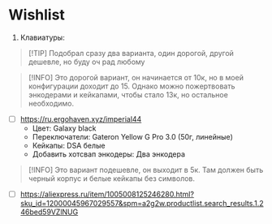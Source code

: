 # Wishlist

1. Клавиатуры:

> [!TIP] Подобрал сразу два варианта, один дорогой, другой дешевле, но буду оч рад любому

> [!INFO]
> Это дорогой вариант, он начинается от 10к, но в моей конфигурации доходит до 15.
> Однако можно пожертвовать энкодерами и кейкапами, чтобы стало 13к, но остальное необходимо.

- [ ] https://ru.ergohaven.xyz/imperial44
     - Цвет: Galaxy black
     - Переключатели: Gateron Yellow G Pro 3.0 (50г, линейные) 
     - Кейкапы: DSA белые
     - Добавить хотсвап энкодеры: Два энкодера

> [!INFO]
> Это вариант подешевле, он выходит в 5к.
> Там должен быть черный корпус и белые кейкапы без символов.

- [ ] https://aliexpress.ru/item/1005008125246280.html?sku_id=12000045967029557&spm=a2g2w.productlist.search_results.1.246bed59VZlNUG
